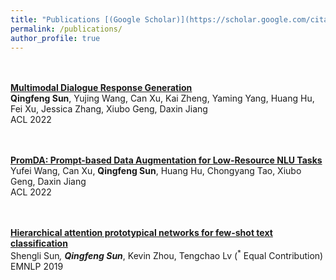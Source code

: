 ```yaml
---
title: "Publications [(Google Scholar)](https://scholar.google.com/citations?user=GLMKUEwAAAAJ&hl=en)"
permalink: /publications/
author_profile: true
---
```


<br><br>
<b>[Multimodal Dialogue Response Generation](https://arxiv.org/abs/2110.08515)</b> <br> 
<b>Qingfeng Sun</b>, Yujing Wang, Can Xu, Kai Zheng, Yaming Yang, Huang Hu, Fei Xu, Jessica Zhang, Xiubo Geng, Daxin Jiang <br> 
ACL 2022

<br><br>
<b>[PromDA: Prompt-based Data Augmentation for Low-Resource NLU Tasks](https://arxiv.org/abs/2202.12499)</b> <br> 
Yufei Wang, Can Xu, <b>Qingfeng Sun</b>, Huang Hu, Chongyang Tao, Xiubo Geng, Daxin Jiang <br> 
ACL 2022

<br><br>
<b>[Hierarchical attention prototypical networks for few-shot text classification](https://aclanthology.org/D19-1045)</b> <br> 
Shengli Sun<b><sup>*</sup></b>, <b>Qingfeng Sun<sup>*</sup></b>, Kevin Zhou, Tengchao Lv (<sup>*</sup> Equal Contribution) <br> 
EMNLP 2019



